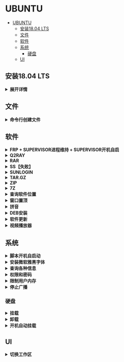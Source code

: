 # UBUNTU

- [UBUNTU](#ubuntu)
  - [安装18.04 LTS](#安装1804-lts)
  - [文件](#文件)
  - [软件](#软件)
  - [系统](#系统)
    - [硬盘](#硬盘)
  - [UI](#ui)

## 安装18.04 LTS

<details>
<summary><b>展开详情</b></summary>

以UBUNTU 18.04 LTS为例。

> 目标

1. 在服务器上配置最新的UBUNTU稳定版本18.04 LTS。18.04比16.04好看很多，非常建议。（2020有20可选择）
2. 有3块硬盘：2块4TB机械硬盘，1块2TB固态硬盘。计划将固态硬盘作为主硬盘，其余两块机械硬盘后期挂载使用。
3. 分区只设定根目录、home目录和swap分区。swap分区和内存大小一样，设为128GB。根据服务器使用经验，大家都会把数据往家目录里堆放，因此我们先分配根目录（不需要太大，我们这里给100GB）和交换分区（和内存一样大，128GB），其他所有空间都给家目录。
4. 设置为中文，这样在安装过程和以后遇到错误时，可以看中文，方便一些。

> 具体流程

1. 下载`Ubuntu-18.04.3-desktop-amd64.iso`。
2. 下载UltraISO，试用即可。
3. 制作启动盘：
   - 打开UltraISO
   - 文件 -> 打开 -> ISO文件
   - 启动 -> 写入硬盘映像 ，选择硬盘驱动器为备用U盘（会被格式化，当心），写入方式`UBS-HDD+`，最后选择写入。
   - 提示"刻录成功”后，选择返回即可。
4. 将U盘插在服务器上，在BIOS启动项（开机界面狂按F12进入）里选择`UEFI: Generic Flash Disk xxx`，进入Ubuntu引导界面，直接安装（不需要试用）。
5. 选择中文简体、汉语，不连wifi，最小安装。
6. 安装类型选择“其他选项”，自己来定义分区。
   - 其中有3块硬盘：`/dev/sda`，`/dev/sdc`和`/dev/nvme0n1`，以及它们的分区情况。
   - 把存在的分区全部都“-”掉，即删除（不要随便效仿！）。
   - 选择固态硬盘`/dev/nvme0n1`的“空闲”，按“+”添加以下分区。
   - 主分区：102400MB（100GB），主分区，空间起始位置，Ext4日志文件系统，挂载点`/`。
   - 交换分区：131072MB（128GB），逻辑分区，空间起始位置，交换空间。
   - 家目录：剩余所有空间，逻辑分区，空间起始位置，Ext4日志文件系统，挂载点`/home`。
   - 安装启动引导器的设备：因为我们在`/dev/nvme0n1`磁盘上分区的，因此就选择`/dev/nvme0n1`。然后点“现在安装”，点“继续”。
   - 注：后期遇到了没有引导项，无法进入Ubuntu系统的问题。因此添加一个boot分区：分配1024MB，逻辑分区，空间起始位置，Ext4日志文件系统，挂载点`/boot`。然后上一步就选择在该boot分区上安装引导。成功。
7. 选择上海时区。用户名和计算机名字任意，但提醒一点：计算机名字不要太长。因为在terminal中，计算机名会出现在`bash`的每一行命令之前。如果计算机名太长，会导致命令很长。
8. 等待。安装过程有点漫长，可能在20分钟左右。

[[图片教程]](https://blog.csdn.net/baidu_36602427/article/details/86548203#commentBox)

</details>

## 文件

<details>
<summary><b>命令行创建文件</b></summary>

```bash
echo "hello world!" > README.md
```

</details>

## 软件

<details>
<summary><b>FRP + SUPERVISOR进程维持 + SUPERVISOR开机自启</b></summary>

[[ref1]](https://cloud.tencent.com/developer/article/1694829)

[[ref2]](https://blog.csdn.net/yuwu00/article/details/108197283)

配置可以写在`frpc.ini`里，此时command比较简单：`./ frpc -c xxx/frpc.ini`

若提示无此命令，`sudo chmod +x frpc`，然后再执行：`./ frpc -c xxx/frpc.ini`

编辑完配置文件后，应按ref2重启SUPERVISOR。

</details>

<details>
<summary><b>Q2RAY</b></summary>

- 用snap安装：`sudo snap install qv2ray`
- 手动下载v2ray内核，转移到`~/snap/qv2ray/2729/`，按要求解压为`vcore/`。检查核心设置，通过。注意不要sudo！！！
- 在操作界面中将服务器导入。
- Firefox中设为系统proxy即可。
- Chrome要下载[[SwitchOmega]](https://github.com/FelisCatus/SwitchyOmega/releases)，记得改端口号。
- 系统Network设置貌似不需要动。如果你选择q2ray的系统代理->禁用，network proxy会自动off，反之，会自动manual，甚至端口号都设置好了。

[[教程]](https://medium.com/@eleveninstrangerthings/%E5%9C%A8ubuntu%E4%B8%8A%E5%AE%89%E8%A3%85%E5%9B%BE%E5%BD%A2%E5%8C%96v2ray%E5%AE%A2%E6%88%B7%E7%AB%AFqv2ray-d0f690b7c519)

</details>

<details>
<summary><b>RAR</b></summary>

```bash
sudo apt install rar unrar
unrar x rar_name.rar
```

</details>

<details>
<summary><b>SS【失败】</b></summary>

- 先买了一个VULTR服务器：[[url]](https://www.vultrblog.com/vultr-ss.html)
- 其中一键SS-SERVER脚本用的是：[[url]](https://github.com/dlxg/shadowsocks_install)
- UBUNTU上安装SSLOCAL，写JSON，命令行即可开启：[[教程]](http://codetd.com/article/1790848)
- 设置里修改NETWORK协议和端口。
- 注意这是全局的。未考虑分流。
- 常用指令
  - 可能要sudo，否则会报错。
  - `sudo sslocal -c ss.json -d start`
    - 后端启动，无任何信息。
  - `sudo sslocal -c ss.json -d stop`
  - `sudo sslocal -c ss.json`
    - 前端启动，有日志。
  - `sslocal -c xxx.xxx.xxx.xxx -p 2020 -k xxxx -b 127.0.0.1 -l 10808`

</details>

<details>
<summary><b>SUNLOGIN</b></summary>

比Anydesk好用多了，还免费。

[[安装指南]](https://www.jianshu.com/p/289001a00cb1)

</details>

<details>
<summary><b>TAR.GZ</b></summary>

LINUX常用，压缩率比ZIP高。

```bash
# 压缩
tar -zcvf archive_name.tar.gz directory_to_compress

# 解压
tar -zxvf archive_name.tar.gz
tar -zxvf archive_name.tar.gz -C /tmp/extract_here/
```

</details>

<details>
<summary><b>ZIP</b></summary>

各平台兼容，但压缩率不高。

```bash
# https://serverfault.com/questions/760337/how-to-zip-files-with-a-size-limit/760341

# -r：对子文件递归
# -s 10m：分卷，最大10MB
# archive.zip：目的
# directory：源
$ zip -r -s 10m archive.zip directory/

# 先合成，再解压
$ zip -s 0 split.zip --out unsplit.zip
$ unzip unsplit.zip
```

</details>

<details>
<summary><b>7Z</b></summary>

UBUNTU支持不好，不要用。

</details>

<details>
<summary><b>查询软件位置</b></summary>

```bash
whereis matlab
```

</details>

<details>
<summary><b>窗口置顶</b></summary>

`alt+space`，选择`always on top`

</details>

<details>
<summary><b>拼音</b></summary>

推荐：搜狗输入法，因为有人维护！

系统输入法（不推荐）：

- [[ref]](https://blog.csdn.net/wu10188/article/details/86540464)
- 输入法切换：`win+space`
- 中英切换：`shift`
- bug：选中文字会删除文字，很痛苦。

</details>

<details>
<summary><b>DEB安装</b></summary>

```bash
sudo dpkg -i xxx.deb
```

</details>

<details>
<summary><b>软件更新</b></summary>

```bash
sudo apt-get update && apt-get upgrade
```

- 强烈建议更新为国内源：[[参考]](https://mirror.tuna.tsinghua.edu.cn/help/ubuntu/)
- 个人服务器可以执行：`dist-upgrade`。这不仅会升级某些软件，还会卸载一些不需要的软件，比`upgrade`更智能。
- 还可以跟一个`apt-get autoremove`，清理不再需要的依赖。

大多数包管理系统是建立在包文件上的集合。包文件包括编译好的二进制文件，软件，安装脚本，依赖列表等。UBUNTU系统的包管理工具格式为`.deb`，常用工具为`apt`、`apt-cache`、`apt-get`等。[[ref]](https://www.sysgeek.cn/linux-package-management/)  

UBUNTU的母版是DEBIAN。而DEBIAN使用一套名为Advanced Packaging Tool的工具管理包系统。UBUNTU有很多工具可以与APT进行交互，其中`apt`、`apt-cache`、`apt-get`等广受欢迎。`apt`是后者的大一统（虽然没有完全向下兼容），也是趋势。尽量使用`apt`，已经涵盖了`apt-get`的基础功能。[[ref]](https://www.sysgeek.cn/apt-vs-apt-get/)

</details>

<details>
<summary><b>视频播放器</b></summary>

一般格式推荐VLC。

YUV格式推荐VOOYA。

YUV备选方案：GITHUB下载YUView.AppImage，赋权限后可以直接使用。

</details>

## 系统

<details>
<summary><b>脚本开机自启动</b></summary>

[[ref]](https://blog.csdn.net/weixin_42454034/article/details/106564783)

</details>

<details>
<summary><b>安装微软雅黑字体</b></summary>

[[tutorial]](https://www.cnblogs.com/feipeng8848/p/9649089.html)

</details>

<details>
<summary><b>查询各种信息</b></summary>

每个用户内存占用：

```bash
ps --no-headers -eo user,rss | awk '{arr[$1]+=$2}; END {for (i in arr) {print i,arr[i]}}' | sort -nk2
```

- 当前目录下的文件信息（包括大小）：`ll`
- 当前文件夹占用空间：`du -h --max-depth=1`
- 各分区占用和剩余空间：`df -hl`
- 每个用户的home目录占用：`sudo du -sh /home/*`
- 内核/操作系统：`uname -a`
- CPU信息：`cat /proc/cpuinfo`
- IP：`ifconfig`

[[ref]](https://blog.csdn.net/bluishglc/article/details/41390589)

</details>

<details>
<summary><b>权限和密码</b></summary>

- 添加用户：`sudo adduser xxx`
- 添加至管理员：`sudo vim /etc/sudoers`
- 改密码：`passwd username`
- 改为短密码：必须先`sudo`

</details>

<details>
<summary><b>限制用户内存</b></summary>

[[参考]](https://unix.stackexchange.com/questions/34334/how-to-create-a-user-with-limited-ram-usage)

PS 快速占领90%内存测试：

```bash
stress-ng --vm-bytes $(awk '/MemAvailable/{printf "%d\n", $2 * 0.9;}' < /proc/meminfo)k --vm-keep -m 1
```

</details>

<details>
<summary><b>停止广播</b></summary>

`mesg n`

</details>

### 硬盘

<details>
<summary><b>挂载</b></summary>

```bash
sudo fdisk -l # 查看磁盘对应位置，假设是/dev/sdd1
sudo mkdir /media/usr/DiskName # 假设磁盘名字为sdcard
sudo mount /dev/sdd1 /media/usr/DiskName # 挂载到指定路径
```

记住标识符特别重要，特别是当硬盘较多时。

</details>

<details>
<summary><b>卸载</b></summary>

```bash
sudo umount /media/usr/DiskName
```

</details>

<details>
<summary><b>开机自动挂载</b></summary>

在安装系统一节我们提到，我们保留了两块机械硬盘。我们希望开机自动挂载：

1. [[磁盘分区，并格式化、改为ext4格式、作为新硬盘挂载]](https://blog.csdn.net/zhengchaooo/article/details/79500116)
2. [[配置开机自动挂载，并改为普通权限]](https://blog.csdn.net/ls20121006/article/details/78665718)

</details>

## UI

<details>
<summary><b>切换工作区</b></summary>

- `ctrl+alt+shift+上/下`
- 按`win`进入工作区视图，鼠标中键滑动可顺滑查看所有工作区。

</details>
